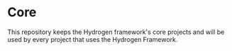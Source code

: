 # Core
This repository keeps the Hydrogen framework's core projects and will be used by every project that uses the Hydrogen Framework. 
